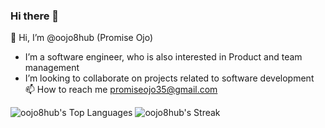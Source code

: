 ### Hi there 👋

👋 Hi, I’m @oojo8hub (Promise Ojo)
- I’m a software engineer, who is also interested in Product and team management 
- I’m looking to collaborate on projects related to software development
📫 How to reach me promiseojo35@gmail.com 

![oojo8hub's Top Languages](https://github-readme-stats.vercel.app/api/top-langs/?username=oojo8hub&theme=dracula&show_icons=true&hide_border=false&layout=compact)
![oojo8hub's Streak](https://github-readme-streak-stats.herokuapp.com/?user=oojo8hub&theme=dracula&hide_border=false)




